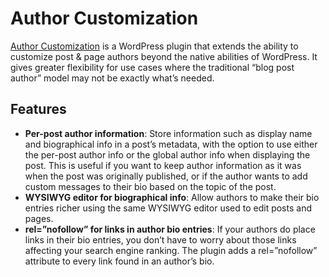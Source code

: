 Author Customization
=========================

[Author Customization](https://christiaanconover.com/code/wp-author-customization) is a WordPress plugin that extends the ability to customize post & page authors beyond the native abilities of WordPress. It gives greater flexibility for use cases where the traditional “blog post author” model may not be exactly what’s needed.

Features
--------
* __Per-post author information__: Store information such as display name and biographical info in a post’s metadata, with the option to use either the per-post author info or the global author info when displaying the post. This is useful if you want to keep author information as it was when the post was originally published, or if the author wants to add custom messages to their bio based on the topic of the post.
* __WYSIWYG editor for biographical info__: Allow authors to make their bio entries richer using the same WYSIWYG editor used to edit posts and pages.
* __rel=”nofollow” for links in author bio entries__: If your authors do place links in their bio entries, you don’t have to worry about those links affecting your search engine ranking. The plugin adds a rel=”nofollow” attribute to every link found in an author’s bio.
